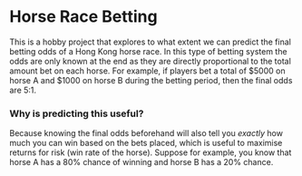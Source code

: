 # Horse Race Betting

This is a hobby project that explores to what extent we can predict the final betting odds of a Hong Kong horse race. 
In this type of betting system the odds are only known at the end as they are directly proportional to the total amount bet on each horse. 
For example, if players bet a total of $5000 on horse A and $1000 on horse B during the betting period, then the final odds are 5:1. 

### Why is predicting this useful?
Because knowing the final odds beforehand will also tell you *exactly* how much you can win based on the bets placed, which is useful to maximise returns for risk (win rate of the horse).
Suppose for example, you know that horse A has a 80% chance of winning  and horse B has a 20% chance.
